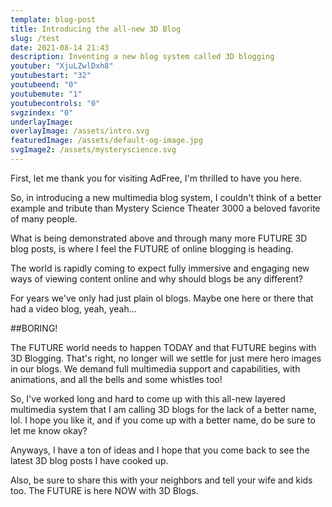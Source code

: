 ```yaml
---
template: blog-post
title: Introducing the all-new 3D Blog
slug: /test
date: 2021-08-14 21:43
description: Inventing a new blog system called 3D blogging
youtuber: "XjuLZwlDxh8"
youtubestart: "32"
youtubeend: "0"
youtubemute: "1"
youtubecontrols: "0"
svgzindex: "0"
underlayImage: 
overlayImage: /assets/intro.svg
featuredImage: /assets/default-og-image.jpg
svgImage2: /assets/mysteryscience.svg
---
```

First, let me thank you for visiting AdFree, I'm thrilled to have you here. 

So, in introducing a new multimedia blog system, I couldn't think of a better example and tribute than Mystery Science Theater 3000 a beloved favorite of many people. 

What is being demonstrated above and through many more FUTURE 3D blog posts, is where I feel the FUTURE of online blogging is heading. 

The world is rapidly coming to expect fully immersive and engaging new ways of viewing content online and why should blogs be any different?

For years we've only had just plain ol blogs. Maybe one here or there that had a video blog, yeah, yeah... 

##BORING!

The FUTURE world needs to happen TODAY and that FUTURE begins with 3D Blogging. That's right, no longer will we settle for just mere hero images in our blogs. We demand full multimedia support and capabilities, with animations, and all the bells and some whistles too!

So, I've worked long and hard to come up with this all-new layered multimedia system that I am calling 3D blogs for the lack of a better name, lol. I hope you like it, and if you come up with a better name, do be sure to let me know okay?

Anyways, I have a ton of ideas and I hope that you come back to see the latest 3D blog posts I have cooked up. 

Also, be sure to share this with your neighbors and tell your wife and kids too. The FUTURE is here NOW with 3D Blogs.
 


<!--

iHxmNzMfDj4 **

NfEdtor4cis

/assets/randpaul-sucks.svg
/assets/default-og-image.jpg
/assets/cuomotouchy-story.jpg
 const Url = <iframe title="AdFree YouTube" id="youtube" className="video" width="100%" height="350" frameBorder="0" playsInline src="https://www.youtube.com/embed/" + frontmatter.youtuber + "?controls=" + frontmatter.youtubecontrols + "&amp;showinfo=0&amp;rel=0&amp;autoplay=1&amp;start=" + frontmatter.youtubestart + "&amp;end=" + frontmatter.youtubeend + "&amp;loop=1&amp;mute=" + frontmatter.youtubemute + "&amp;playsinline=1&amp;playlist=" + frontmatter.youtuber + "/>" ? frontmatter.featuredImage2.relativePath : "" -->